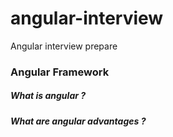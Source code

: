 # angular-interview
Angular interview prepare

### Angular Framework
##### What is angular ?
##### What are angular advantages ?